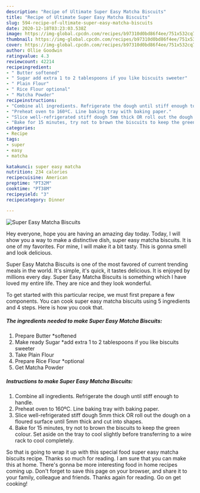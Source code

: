 ```yaml
---
description: "Recipe of Ultimate Super Easy Matcha Biscuits"
title: "Recipe of Ultimate Super Easy Matcha Biscuits"
slug: 594-recipe-of-ultimate-super-easy-matcha-biscuits
date: 2020-12-18T03:23:03.538Z
image: https://img-global.cpcdn.com/recipes/b97310d0bd86f4ee/751x532cq70/super-easy-matcha-biscuits-recipe-main-photo.jpg
thumbnail: https://img-global.cpcdn.com/recipes/b97310d0bd86f4ee/751x532cq70/super-easy-matcha-biscuits-recipe-main-photo.jpg
cover: https://img-global.cpcdn.com/recipes/b97310d0bd86f4ee/751x532cq70/super-easy-matcha-biscuits-recipe-main-photo.jpg
author: Ollie Goodwin
ratingvalue: 4.3
reviewcount: 42214
recipeingredient:
- " Butter softened"
- " Sugar add extra 1 to 2 tablespoons if you like biscuits sweeter"
- " Plain Flour"
- " Rice Flour optional"
- " Matcha Powder"
recipeinstructions:
- "Combine all ingredients. Refrigerate the dough until stiff enough to handle."
- "Preheat oven to 160ºC. Line baking tray with baking paper."
- "Slice well-refrigerated stiff dough 5mm thick OR roll out the dough on a floured surface until 5mm thick and cut into shapes."
- "Bake for 15 minutes, try not to brown the biscuits to keep the green colour. Set aside on the tray to cool slightly before transferring to a wire rack to cool completely."
categories:
- Recipe
tags:
- super
- easy
- matcha

katakunci: super easy matcha 
nutrition: 234 calories
recipecuisine: American
preptime: "PT32M"
cooktime: "PT38M"
recipeyield: "3"
recipecategory: Dinner

---
```



![Super Easy Matcha Biscuits](https://img-global.cpcdn.com/recipes/b97310d0bd86f4ee/751x532cq70/super-easy-matcha-biscuits-recipe-main-photo.jpg)

Hey everyone, hope you are having an amazing day today. Today, I will show you a way to make a distinctive dish, super easy matcha biscuits. It is one of my favorites. For mine, I will make it a bit tasty. This is gonna smell and look delicious.

Super Easy Matcha Biscuits is one of the most favored of current trending meals in the world. It's simple, it's quick, it tastes delicious. It is enjoyed by millions every day. Super Easy Matcha Biscuits is something which I have loved my entire life. They are nice and they look wonderful.




To get started with this particular recipe, we must first prepare a few components. You can cook super easy matcha biscuits using 5 ingredients and 4 steps. Here is how you cook that.

<!--inarticleads1-->

##### The ingredients needed to make Super Easy Matcha Biscuits:

1. Prepare  Butter *softened
1. Make ready  Sugar *add extra 1 to 2 tablespoons if you like biscuits sweeter
1. Take  Plain Flour
1. Prepare  Rice Flour *optional
1. Get  Matcha Powder




<!--inarticleads2-->

##### Instructions to make Super Easy Matcha Biscuits:

1. Combine all ingredients. Refrigerate the dough until stiff enough to handle.
1. Preheat oven to 160ºC. Line baking tray with baking paper.
1. Slice well-refrigerated stiff dough 5mm thick OR roll out the dough on a floured surface until 5mm thick and cut into shapes.
1. Bake for 15 minutes, try not to brown the biscuits to keep the green colour. Set aside on the tray to cool slightly before transferring to a wire rack to cool completely.




So that is going to wrap it up with this special food super easy matcha biscuits recipe. Thanks so much for reading. I am sure that you can make this at home. There's gonna be more interesting food in home recipes coming up. Don't forget to save this page on your browser, and share it to your family, colleague and friends. Thanks again for reading. Go on get cooking!
